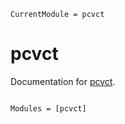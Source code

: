 ```@meta
CurrentModule = pcvct
```

# pcvct

Documentation for [pcvct](https://github.com/drbergman/pcvct.jl).

```@index
```

```@autodocs
Modules = [pcvct]
```
